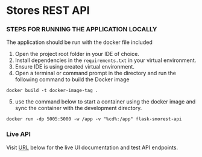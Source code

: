 # Stores REST API

### STEPS FOR RUNNING THE APPLICATION LOCALLY
The application should be run with the docker file included

1. Open the project root folder in your IDE of choice.
2. Install dependencies in the `requirements.txt` in your virtual environment.
3. Ensure IDE is using created virtual environment.
4. Open a terminal or command prompt in the directory and run the following command to build the Docker image
```
docker build -t docker-image-tag .
```
5. use the command below to start a container using the docker image and sync the container with the development directory.
```
docker run -dp 5005:5000 -w /app -v "%cd%:/app" flask-smorest-api
```

### Live API 
Visit [URL](https://store-rest-api-v2-project.onrender.com/swagger-ui) below for the live UI documentation and test API endpoints.
